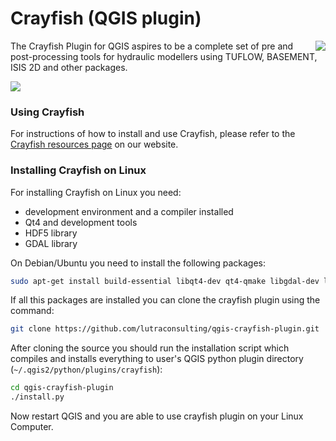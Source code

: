 Crayfish (QGIS plugin)
======================

<img align="right" src="https://raw.githubusercontent.com/lutraconsulting/qgis-crayfish-plugin/master/plugin/crayfish_128px.png">

The Crayfish Plugin for QGIS aspires to be a complete set of pre and post-processing tools for hydraulic modellers
using TUFLOW, BASEMENT, ISIS 2D and other packages.

<img src="https://travis-ci.org/lutraconsulting/qgis-crayfish-plugin.svg?branch=master">

### Using Crayfish

For instructions of how to install and use Crayfish, please refer to the [Crayfish resources page][crp] on our website.

### Installing Crayfish on Linux

For installing Crayfish on Linux you need:

* development environment and a compiler installed
* Qt4 and development tools
* HDF5 library
* GDAL library

On Debian/Ubuntu you need to install the following packages:

```bash
sudo apt-get install build-essential libqt4-dev qt4-qmake libgdal-dev libhdf5-dev libproj-dev git
```

If all this packages are installed you can clone the crayfish plugin using the command:

```bash
git clone https://github.com/lutraconsulting/qgis-crayfish-plugin.git
```

After cloning the source you should run the installation script which compiles and installs everything
to user's QGIS python plugin directory (`~/.qgis2/python/plugins/crayfish`):

```bash
cd qgis-crayfish-plugin
./install.py
```

Now restart QGIS and you are able to use crayfish plugin on your Linux Computer.


[crp]: http://www.lutraconsulting.co.uk/resources/crayfish

